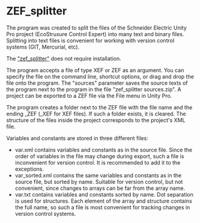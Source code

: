 # ZEF_splitter

The program was created to split the files of the Schneider Electric Unity Pro project (EcoStruxure Control Expert) into many text and binary files. Splitting into text files is convenient for working with version control systems (GIT, Mercurial, etc).

The ["zef_splitter"](https://github.com/corax4/ZEF_splitter/releases/download/v0.6.0/zef_splitter.exe) does not require installation.

The program accepts a file of type XEF or ZEF as an argument. You can specify the file on the command line, shortcut options, or drag and drop the file onto the program. The "sources" parameter saves the source texts of the program next to the program in the file "zef_splitter sources.zip". A project can be exported to a ZEF file via the File menu in Unity Pro.

The program creates a folder next to the ZEF file with the file name and the ending _ZEF (_XEF for XEF files). If such a folder exists, it is cleared. The structure of the files inside the project corresponds to the project's XML file. 

Variables and constants are stored in three different files:

- var.xml contains variables and constants as in the source file. Since the order of variables in the file may change during export, such a file is inconvenient for version control. It is recommended to add it to the exceptions.
- var_sorted.xml contains the same variables and constants as in the source file, but sorted by name. Suitable for version control, but not convenient, since changes to arrays can be far from the array name.
- var.txt contains variables and constants sorted by name. Dot separation is used for structures. Each element of the array and structure contains the full name, so such a file is most convenient for tracking changes in version control systems.

